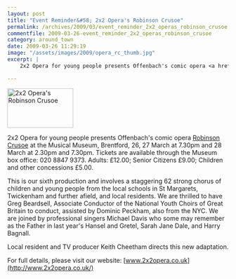 ```yaml
---
layout: post
title: "Event Reminder&#58; 2x2 Opera's Robinson Crusoe"
permalink: /archives/2009/03/event_reminder_2x2_operas_robinson_crusoe.html
commentfile: 2009-03-26-event_reminder_2x2_operas_robinson_crusoe
category: around_town
date: 2009-03-26 11:29:19
image: "/assets/images/2009/opera_rc_thumb.jpg"
excerpt: |
    2x2 Opera for young people presents Offenbach's comic opera <a href="https://stmargarets.london/event/auction/200705142072">Robinson Crusoe</a> at the Musical Museum, Brentford, 26, 27 March at 7.30pm and 28 March at 2.30pm and 7.30pm.  Tickets are available through the Museum box office: 020 8847 9373. Adults: &pound;12.00; Senior Citizens &pound;9.00; Children and other concessions &pound;5.00.

---
```


<a href="/assets/images/2009/opera_rc.jpg" title="See larger version of - 2x2 Opera's Robinson Crusoe"><img src="/assets/images/2009/opera_rc_thumb.jpg" width="150" height="90" alt="2x2 Opera's Robinson Crusoe" class="photo right" /></a>

2x2 Opera for young people presents Offenbach's comic opera [Robinson Crusoe](/event/auction/200705142072) at the Musical Museum, Brentford, 26, 27 March at 7.30pm and 28 March at 2.30pm and 7.30pm. Tickets are available through the Museum box office: 020 8847 9373. Adults: £12.00; Senior Citizens £9.00; Children and other concessions £5.00.

This is our sixth production and involves a staggering 62 strong chorus of children and young people from the local schools in St Margarets, Twickenham and further afield, and local residents. We are thrilled to have Greg Beardsell, Associate Conductor of the National Youth Choirs of Great Britain to conduct, assisted by Dominic Peckham, also from the NYC. We are joined by professional singers Michael Davis who some may remember as the Father in last year's Hansel and Gretel, Sarah Jane Dale, and Harry Bagnall.

Local resident and TV producer Keith Cheetham directs this new adaptation.

For full details, please visit our website: [www.2x2opera.co.uk](http://www.2x2opera.co.uk/)
